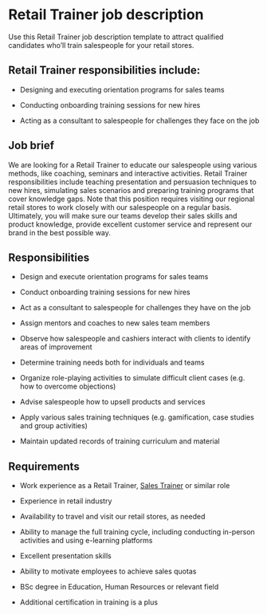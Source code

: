 # Retail Trainer job description
Use this Retail Trainer job description template to attract qualified candidates who’ll train salespeople for your retail stores.


## Retail Trainer responsibilities include:
* Designing and executing orientation programs for sales teams

* Conducting onboarding training sessions for new hires

* Acting as a consultant to salespeople for challenges they face on the job


## Job brief

We are looking for a Retail Trainer to educate our salespeople using various methods, like coaching, seminars and interactive activities.
Retail Trainer responsibilities include teaching presentation and persuasion techniques to new hires, simulating sales scenarios and preparing training programs that cover knowledge gaps. Note that this position requires visiting our regional retail stores to work closely with our salespeople on a regular basis.
Ultimately, you will make sure our teams develop their sales skills and product knowledge, provide excellent customer service and represent our brand in the best possible way.


## Responsibilities

* Design and execute orientation programs for sales teams

* Conduct onboarding training sessions for new hires

* Act as a consultant to salespeople for challenges they have on the job

* Assign mentors and coaches to new sales team members

* Observe how salespeople and cashiers interact with clients to identify areas of improvement

* Determine training needs both for individuals and teams

* Organize role-playing activities to simulate difficult client cases (e.g. how to overcome objections)

* Advise salespeople how to upsell products and services

* Apply various sales training techniques (e.g. gamification, case studies and group activities)

* Maintain updated records of training curriculum and material


## Requirements

* Work experience as a Retail Trainer, <a href="https://resources.workable.com/sales-trainer-job-description" target="_blank" rel="noopener">Sales Trainer</a> or similar role

* Experience in retail industry

* Availability to travel and visit our retail stores, as needed

* Ability to manage the full training cycle, including conducting in-person activities and using e-learning platforms

* Excellent presentation skills

* Ability to motivate employees to achieve sales quotas

* BSc degree in Education, Human Resources or relevant field

* Additional certification in training is a plus
